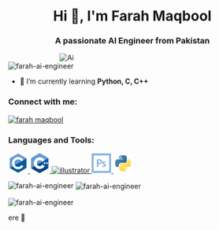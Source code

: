 <h1 align="center">Hi 👋, I'm Farah Maqbool</h1>
<h3 align="center">A passionate AI Engineer from Pakistan</h3>
<img align="right" alt="Ai" width="400" src="https://miro.medium.com/v2/resize:fit:1358/1*oUAAR9fnsmpstFhqmZZ55g.gif">
<p align="left"> <img src="https://komarev.com/ghpvc/?username=farah-ai-engineer&label=Profile%20views&color=0e75b6&style=flat" alt="farah-ai-engineer" /> </p>

- 🌱 I’m currently learning **Python, C, C++**

<h3 align="left">Connect with me:</h3>
<p align="left">
<a href="https://linkedin.com/in/farah maqbool" target="blank"><img align="center" src="https://raw.githubusercontent.com/rahuldkjain/github-profile-readme-generator/master/src/images/icons/Social/linked-in-alt.svg" alt="farah maqbool" height="30" width="40" /></a>
</p>

<h3 align="left">Languages and Tools:</h3>
<p align="left"> <a href="https://www.cprogramming.com/" target="_blank" rel="noreferrer"> <img src="https://raw.githubusercontent.com/devicons/devicon/master/icons/c/c-original.svg" alt="c" width="40" height="40"/> </a> <a href="https://www.w3schools.com/cpp/" target="_blank" rel="noreferrer"> <img src="https://raw.githubusercontent.com/devicons/devicon/master/icons/cplusplus/cplusplus-original.svg" alt="cplusplus" width="40" height="40"/> </a> <a href="https://www.adobe.com/in/products/illustrator.html" target="_blank" rel="noreferrer"> <img src="https://www.vectorlogo.zone/logos/adobe_illustrator/adobe_illustrator-icon.svg" alt="illustrator" width="40" height="40"/> </a> <a href="https://www.photoshop.com/en" target="_blank" rel="noreferrer"> <img src="https://raw.githubusercontent.com/devicons/devicon/master/icons/photoshop/photoshop-line.svg" alt="photoshop" width="40" height="40"/> </a> <a href="https://www.python.org" target="_blank" rel="noreferrer"> <img src="https://raw.githubusercontent.com/devicons/devicon/master/icons/python/python-original.svg" alt="python" width="40" height="40"/> </a> </p>

<p><img align="left" src="https://github-readme-stats.vercel.app/api/top-langs?username=farah-ai-engineer&show_icons=true&locale=en&layout=compact" alt="farah-ai-engineer" /></p>

<p>&nbsp;<img align="center" src="https://github-readme-stats.vercel.app/api?username=farah-ai-engineer&show_icons=true&locale=en" alt="farah-ai-engineer" /></p>

<p><img align="center" src="https://github-readme-streak-stats.herokuapp.com/?user=farah-ai-engineer&" alt="farah-ai-engineer" /></p>
ere 👋

<!--
**Farah-Ai-Engineer/Farah-Ai-Engineer** is a ✨ _special_ ✨ repository because its `README.md` (this file) appears on your GitHub profile.

Here are some ideas to get you started:

- 🔭 I’m currently working on ...
- 🌱 I’m currently learning ...
- 👯 I’m looking to collaborate on ...
- 🤔 I’m looking for help with ...
- 💬 Ask me about ...
- 📫 How to reach me: ...
- 😄 Pronouns: ...
- ⚡ Fun fact: ...
-->
